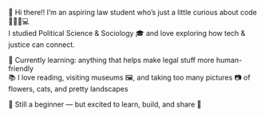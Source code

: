 🌸 Hi there!! I’m an aspiring law student who’s just a little curious about code 👩🏻‍⚖️💻  
I studied Political Science & Sociology 🎓 and love exploring how tech & justice can connect.

🌼 Currently learning: anything that helps make legal stuff more human-friendly  
📚 I love reading, visiting museums 🖼️, and taking too many pictures 📷 of flowers, cats, and pretty landscapes

🐣 Still a beginner — but excited to learn, build, and share 🌟  

<!--
**farzanaachal/farzanaachal** is a ✨ _special_ ✨ repository because its `README.md` (this file) appears on your GitHub profile.

Here are some ideas to get you started:

- 🔭 I’m currently working on ...
- 🌱 I’m currently learning ...
- 👯 I’m looking to collaborate on ...
- 🤔 I’m looking for help with ...
- 💬 Ask me about ...
- 📫 How to reach me: ...
- 😄 Pronouns: ...
- ⚡ Fun fact: ...
-->
